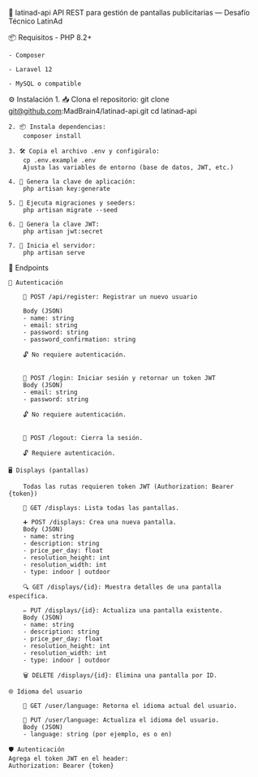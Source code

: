 🎯 latinad-api
    API REST para gestión de pantallas publicitarias — Desafío Técnico LatinAd

📦 Requisitos
    - PHP 8.2+

    - Composer

    - Laravel 12

    - MySQL o compatible

⚙️ Instalación
    1. 📥 Clona el repositorio:
        git clone git@github.com:MadBrain4/latinad-api.git
        cd latinad-api

    2. 📦 Instala dependencias:
        composer install

    3. 🛠️ Copia el archivo .env y configúralo:
        cp .env.example .env
        Ajusta las variables de entorno (base de datos, JWT, etc.)

    4. 🔑 Genera la clave de aplicación:
        php artisan key:generate

    5. 🧱 Ejecuta migraciones y seeders:
        php artisan migrate --seed

    6. 🔐 Genera la clave JWT:
        php artisan jwt:secret

    7. 🚀 Inicia el servidor:
        php artisan serve

📡 Endpoints

    🔐 Autenticación

        📨 POST /api/register: Registrar un nuevo usuario

        Body (JSON)
        - name: string
        - email: string
        - password: string
        - password_confirmation: string

        🔓 No requiere autenticación.


        🔐 POST /login: Iniciar sesión y retornar un token JWT
        Body (JSON)
        - email: string
        - password: string

        🔓 No requiere autenticación.


        🚪 POST /logout: Cierra la sesión.

        🔓 Requiere autenticación.

    🖥️ Displays (pantallas)

        Todas las rutas requieren token JWT (Authorization: Bearer {token})

        📄 GET /displays: Lista todas las pantallas.

        ➕ POST /displays: Crea una nueva pantalla.
        Body (JSON)
        - name: string
        - description: string
        - price_per_day: float
        - resolution_height: int
        - resolution_width: int
        - type: indoor | outdoor

        🔍 GET /displays/{id}: Muestra detalles de una pantalla específica.

        ✏️ PUT /displays/{id}: Actualiza una pantalla existente.
        Body (JSON)
        - name: string
        - description: string
        - price_per_day: float
        - resolution_height: int
        - resolution_width: int
        - type: indoor | outdoor

        🗑️ DELETE /displays/{id}: Elimina una pantalla por ID.

    🌐 Idioma del usuario

        🧾 GET /user/language: Retorna el idioma actual del usuario.

        📝 PUT /user/language: Actualiza el idioma del usuario.
        Body (JSON)
        - language: string (por ejemplo, es o en)

    🛡️ Autenticación
    Agrega el token JWT en el header:
    Authorization: Bearer {token}